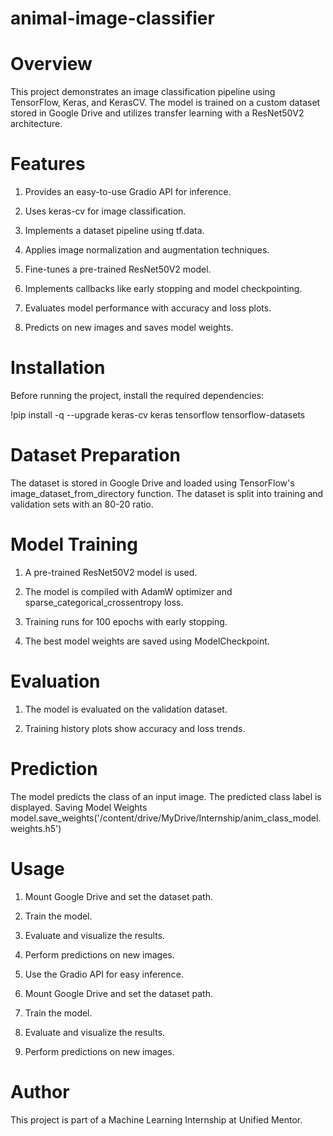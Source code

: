 
# animal-image-classifier

# Overview

This project demonstrates an image classification pipeline using TensorFlow, Keras, and KerasCV. The model is trained on a custom dataset stored in Google Drive and utilizes transfer learning with a ResNet50V2 architecture.

# Features

  1. Provides an easy-to-use Gradio API for inference.

  2. Uses keras-cv for image classification.

  3. Implements a dataset pipeline using tf.data.

  4. Applies image normalization and augmentation techniques.

  5. Fine-tunes a pre-trained ResNet50V2 model.

  6. Implements callbacks like early stopping and model checkpointing.

  7. Evaluates model performance with accuracy and loss plots.
  
  8. Predicts on new images and saves model weights.

# Installation

Before running the project, install the required dependencies:

!pip install -q --upgrade keras-cv keras tensorflow tensorflow-datasets

# Dataset Preparation

The dataset is stored in Google Drive and loaded using TensorFlow's image_dataset_from_directory function. The dataset is split into training and validation sets with an 80-20 ratio.

# Model Training

  1. A pre-trained ResNet50V2 model is used.

  2. The model is compiled with AdamW optimizer and sparse_categorical_crossentropy loss.

  3. Training runs for 100 epochs with early stopping.

  4. The best model weights are saved using ModelCheckpoint.

# Evaluation

  1. The model is evaluated on the validation dataset.

  2. Training history plots show accuracy and loss trends.

# Prediction

The model predicts the class of an input image.
The predicted class label is displayed.
Saving Model Weights
model.save_weights('/content/drive/MyDrive/Internship/anim_class_model.weights.h5')

# Usage

  1. Mount Google Drive and set the dataset path.

  2. Train the model.

  3. Evaluate and visualize the results.

  4. Perform predictions on new images.

  5. Use the Gradio API for easy inference.

  6. Mount Google Drive and set the dataset path.

  7. Train the model.

  8. Evaluate and visualize the results.

  9. Perform predictions on new images.

# Author

This project is part of a Machine Learning Internship at Unified Mentor.
